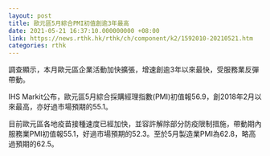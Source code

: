 ```yaml
---
layout: post
title: 歐元區5月綜合PMI初值創逾3年最高
date: 2021-05-21 16:37:10.000000000 +08:00
link: https://news.rthk.hk/rthk/ch/component/k2/1592010-20210521.htm
categories: rthk
---
```


調查顯示，本月歐元區企業活動加快擴張，增速創逾3年以來最快，受服務業反彈帶動。

IHS Markit公布，歐元區5月綜合採購經理指數(PMI)初值報56.9，創2018年2月以來最高，亦好過市場預期的55.1。

目前歐元區各地疫苗接種速度已經加快，並容許解除部分防疫限制措施，帶動期內服務業PMI初值報55.1，好過市場預期的52.3。至於5月製造業PMI為62.8，略高過預期的62.5。
